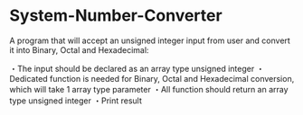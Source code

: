 # System-Number-Converter
A program that will accept an unsigned integer input from user and convert it into Binary, Octal and Hexadecimal:

・The input should be declared as an array type unsigned integer
・Dedicated function is needed for Binary, Octal and Hexadecimal conversion, which will take 1 array type parameter
・All function should return an array type unsigned integer 
・Print result


